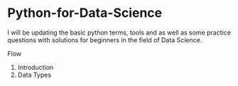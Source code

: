 # Python-for-Data-Science
I will be updating the basic python terms, tools and as well as some practice questions with solutions for beginners in the field of Data Science.

Flow
1. Introduction
2. Data Types